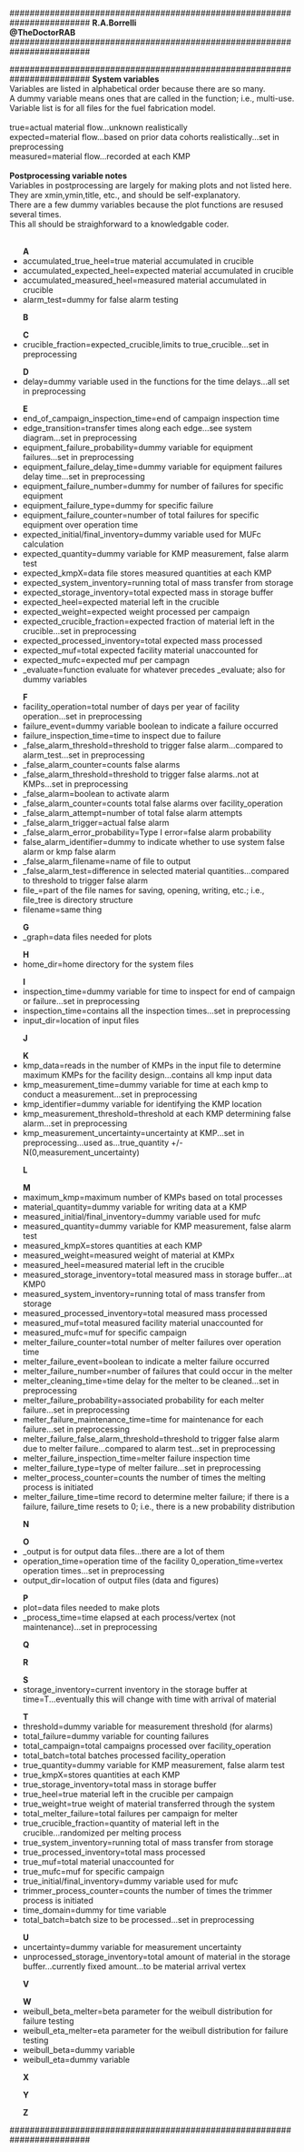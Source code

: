 ########################################################################
**R.A.Borrelli**
<br>
**@TheDoctorRAB**
########################################################################



########################################################################
**System variables**
<br>Variables are listed in alphabetical order because there are so many.
<br>A dummy variable means ones that are called in the function; i.e., multi-use.
<br>Variable list is for all files for the fuel fabrication model.
<br><br>true=actual material flow...unknown realistically
<br>expected=material flow...based on prior data cohorts realistically...set in preprocessing 
<br>measured=material flow...recorded at each KMP
<br><br>**Postprocessing variable notes**
<br>Variables in postprocessing are largely for making plots and not listed here.
<br>They are xmin,ymin,title, etc., and should be self-explanatory.
<br>There are a few dummy variables because the plot functions are resused several times.
<br>This all should be straighforward to a knowledgable coder.
<br><br>
<ul>
<b>A</b>
<li>accumulated_true_heel=true material accumulated in crucible
<li>accumulated_expected_heel=expected material accumulated in crucible
<li>accumulated_measured_heel=measured material accumulated in crucible
<li>alarm_test=dummy for false alarm testing
</ul>
<ul>
<b>B</b>
</ul>
<ul>
<b>C</b>
<li>crucible_fraction=expected_crucible,limits to true_crucible...set in preprocessing
</ul>
<ul>
<b>D</b>
<li>delay=dummy variable used in the functions for the time delays...all set in preprocessing
</ul>
<ul>
<b>E</b>
<li>end_of_campaign_inspection_time=end of campaign inspection time
<li>edge_transition=transfer times along each edge...see system diagram...set in preprocessing
<li>equipment_failure_probability=dummy variable for equipment failures...set in preprocessing
<li>equipment_failure_delay_time=dummy variable for equipment failures delay time...set in preprocessing
<li>equipment_failure_number=dummy for number of failures for specific equipment
<li>equipment_failure_type=dummy for specific failure
<li>equipment_failure_counter=number of total failures for specific equipment over operation time
<li>expected_initial/final_inventory=dummy variable used for MUFc calculation 
<li>expected_quantity=dummy variable for KMP measurement, false alarm test
<li>expected_kmpX=data file stores measured quantities at each KMP
<li>expected_system_inventory=running total of mass transfer from storage
<li>expected_storage_inventory=total expected mass in storage buffer
<li>expected_heel=expected material left in the crucible
<li>expected_weight=expected weight processed per campaign
<li>expected_crucible_fraction=expected fraction of material left in the crucible...set in preprocessing  
<li>expected_processed_inventory=total expected mass processed
<li>expected_muf=total expected facility material unaccounted for
<li>expected_mufc=expected muf per campagn
<li>_evaluate=function evaluate for whatever precedes _evaluate; also for dummy variables
</ul>
<ul>
<b>F</b>
<li>facility_operation=total number of days per year of facility operation...set in preprocessing 
<li>failure_event=dummy variable boolean to indicate a failure occurred
<li>failure_inspection_time=time to inspect due to failure
<li>_false_alarm_threshold=threshold to trigger false alarm...compared to alarm_test...set in preprocessing 
<li>_false_alarm_counter=counts false alarms 
<li>_false_alarm_threshold=threshold to trigger false alarms..not at KMPs...set in preprocessing
<li>_false_alarm=boolean to activate alarm
<li>_false_alarm_counter=counts total false alarms over facility_operation
<li>_false_alarm_attempt=number of total false alarm attempts
<li>_false_alarm_trigger=actual false alarm
<li>_false_alarm_error_probability=Type I error=false alarm probability
<li>false_alarm_identifier=dummy to indicate whether to use system false alarm or kmp false alarm
<li> _false_alarm_filename=name of file to output
<li>_false_alarm_test=difference in selected material quantities...compared to threshold to trigger false alarm
<li>file_=part of the file names for saving, opening, writing, etc.; i.e., file_tree is directory structure
<li>filename=same thing
</ul>
<ul> 
<b>G</b>
<li>_graph=data files needed for plots
</ul>
<ul>
<b>H</b>
<li>home_dir=home directory for the system files
</ul>
<ul>
<b>I</b>
<li>inspection_time=dummy variable for time to inspect for end of campaign or failure...set in preprocessing
<li>inspection_time=contains all the inspection times...set in preprocessing
<li>input_dir=location of input files
</ul>
<ul>     
<b>J</b>
</ul>
<ul>
<b>K</b>
<li>kmp_data=reads in the number of KMPs in the input file to determine maximum KMPs for the facility design...contains all kmp input data
<li>kmp_measurement_time=dummy variable for time at each kmp to conduct a measurement...set in preprocessing
<li>kmp_identifier=dummy variable for identifying the KMP location
<li>kmp_measurement_threshold=threshold at each KMP determining false alarm...set in preprocessing
<li>kmp_measurement_uncertainty=uncertainty at KMP...set in preprocessing...used as...true_quantity +/- N(0,measurement_uncertainty)
</ul>
<ul>
<b>L</b>
</ul>
<ul>
<b>M</b>
<li>maximum_kmp=maximum number of KMPs based on total processes
<li>material_quantity=dummy variable for writing data at a KMP
<li>measured_initial/final_inventory=dummy variable used for mufc 
<li>measured_quantity=dummy variable for KMP measurement, false alarm test
<li>measured_kmpX=stores quantities at each KMP
<li>measured_weight=measured weight of material at KMPx
<li>measured_heel=measured material left in the crucible
<li>measured_storage_inventory=total measured mass in storage buffer...at KMP0 
<li>measured_system_inventory=running total of mass transfer from storage
<li>measured_processed_inventory=total measured mass processed
<li>measured_muf=total measured facility material unaccounted for
<li>measured_mufc=muf for specific campaign
<li>melter_failure_counter=total number of melter failures over operation time
<li>melter_failure_event=boolean to indicate a melter failure occurred
<li>melter_failure_number=number of failures that could occur in the melter
<li>melter_cleaning_time=time delay for the melter to be cleaned...set in preprocessing
<li>melter_failure_probability=associated probability for each melter failure...set in preprocessing
<li>melter_failure_maintenance_time=time for maintenance for each failure...set in preprocessing
<li>melter_failure_false_alarm_threshold=threshold to trigger false alarm due to melter failure...compared to alarm test...set in preprocessing 
<li>melter_failure_inspection_time=melter failure inspection time
<li>melter_failure_type=type of melter failure...set in preprocessing
<li>melter_process_counter=counts the number of times the melting process is initiated
<li>melter_failure_time=time record to determine melter failure; if there is a failure, failure_time resets to 0; i.e., there is a new probability distribution
</ul> 
<ul>
<b>N</b>
</ul>
<ul>
<b>O</b>
<li>_output is for output data files...there are a lot of them
<li>operation_time=operation time of the facility 0<T<facility_operation...set in preprocessing
<li>_operation_time=vertex operation times...set in preprocessing
<li>output_dir=location of output files (data and figures)
</ul>
<ul>
<b>P</b>
<li>plot=data files needed to make plots
<li>_process_time=time elapsed at each process/vertex (not maintenance)...set in preprocessing
</ul>
<ul>
<b>Q</b>
</ul>
<ul>
<b>R</b>
</ul>
<ul>
<b>S</b>
<li>storage_inventory=current inventory in the storage buffer at time=T...eventually this will change with time with arrival of material
</ul>
<ul>
<b>T</b>
<li>threshold=dummy variable for measurement threshold (for alarms)
<li>total_failure=dummy variable for counting failures
<li>total_campaign=total campaigns processed over facility_operation
<li>total_batch=total batches processed facility_operation
<li>true_quantity=dummy variable for KMP measurement, false alarm test
<li>true_kmpX=stores quantities at each KMP
<li>true_storage_inventory=total mass in storage buffer
<li>true_heel=true material left in the crucible per campaign
<li>true_weight=true weight of material transferred through the system
<li>total_melter_failure=total failures per campaign for melter
<li>true_crucible_fraction=quantity of material left in the crucible...randomized per melting process 
<li>true_system_inventory=running total of mass transfer from storage
<li>true_processed_inventory=total mass processed 
<li>true_muf=total material unaccounted for
<li>true_mufc=muf for specific campaign
<li>true_initial/final_inventory=dummy variable used for mufc 
<li>trimmer_process_counter=counts the number of times the trimmer process is initiated
<li>time_domain=dummy for time variable
<li>total_batch=batch size to be processed...set in preprocessing
</ul>
<ul>
<b>U</b>
<li>uncertainty=dummy variable for measurement uncertainty
<li>unprocessed_storage_inventory=total amount of material in the storage buffer...currently fixed amount...to be material arrival vertex
</ul>
<ul>
<b>V</b>
</ul>
<ul>
<b>W</b>
<li>weibull_beta_melter=beta parameter for the weibull distribution for failure testing
<li>weibull_eta_melter=eta parameter for the weibull distribution for failure testing
<li>weibull_beta=dummy variable
<li>weibull_eta=dummy variable
</ul>
<ul>
<b>X</b>
</ul>
<ul>
<b>Y</b>
</ul>
<ul>
<b>Z</b>
</ul>
########################################################################
